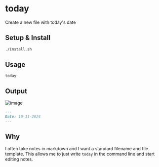 # today

Create a new file with today's date

## Setup & Install
```sh
./install.sh
```

## Usage
```
today
```

## Output

![image](https://github.com/user-attachments/assets/523f750a-01e1-4182-b1be-7afe7f9ea2ec)

```md
---
Date: 10-11-2024
---
```

## Why
I often take notes in markdown and I want a standard filename and file template.
This allows me to just write `today` in the command line and start editing notes.
